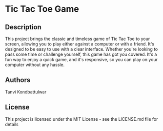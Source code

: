 # Tic Tac Toe Game 

## Description

This project brings the classic and timeless game of Tic Tac Toe to your screen, allowing you to play either against a computer or with a friend. It's designed to be easy to use with a clear interface. Whether you're looking to pass some time or challenge yourself, this game has got you covered. It's a fun way to enjoy a quick game, and it's responsive, so you can play on your computer without any hassle.

## Authors

Tanvi Kondbattulwar

## License

This project is licensed under the MIT License - see the LICENSE.md file for details